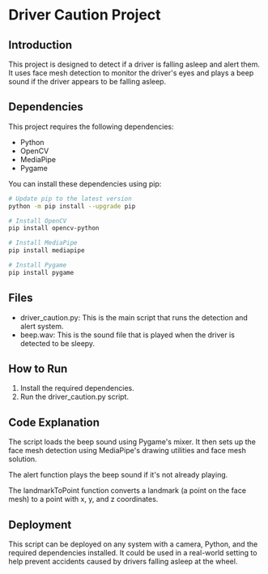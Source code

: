 # Driver Caution Project

## Introduction

This project is designed to detect if a driver is falling asleep and alert them. It uses face mesh detection to monitor the driver's eyes and plays a beep sound if the driver appears to be falling asleep.

## Dependencies

This project requires the following dependencies:

- Python
- OpenCV
- MediaPipe
- Pygame

You can install these dependencies using pip:

```bash
# Update pip to the latest version
python -m pip install --upgrade pip

# Install OpenCV
pip install opencv-python

# Install MediaPipe
pip install mediapipe

# Install Pygame
pip install pygame
```

## Files

- driver_caution.py: This is the main script that runs the detection and alert system.
- beep.wav: This is the sound file that is played when the driver is detected to be sleepy.

## How to Run

1. Install the required dependencies.
2. Run the driver_caution.py script.

## Code Explanation

The script loads the beep sound using Pygame's mixer. It then sets up the face mesh detection using MediaPipe's drawing utilities and face mesh solution.

The alert function plays the beep sound if it's not already playing.

The landmarkToPoint function converts a landmark (a point on the face mesh) to a point with x, y, and z coordinates.

## Deployment

This script can be deployed on any system with a camera, Python, and the required dependencies installed. It could be used in a real-world setting to help prevent accidents caused by drivers falling asleep at the wheel.

